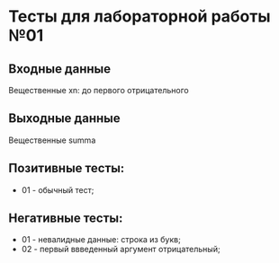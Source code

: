 # Тесты для лабораторной работы №01

## Входные данные
Вещественные xn: до первого отрицательного


## Выходные данные 
Вещественные summa

## Позитивные тесты:
- 01 - обычный тест;

## Негативные тесты:
- 01 - невалидные данные: строка из букв;
- 02 - первый ввведенный аргумент отрицательный; 

